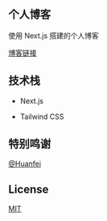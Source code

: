 ## 个人博客

使用 Next.js 搭建的个人博客

[博客链接](https://blog.istarry.top)

## 技术栈

- Next.js

- Tailwind CSS

## 特别鸣谢

[@Huanfei](https://www.huanfei.top/)

## License

[MIT](./LICENSE)
